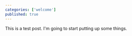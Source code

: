 ```yaml
---
categories: ['welcome']
published: true
---
```

This is a test post. I'm going to start putting up some things.
